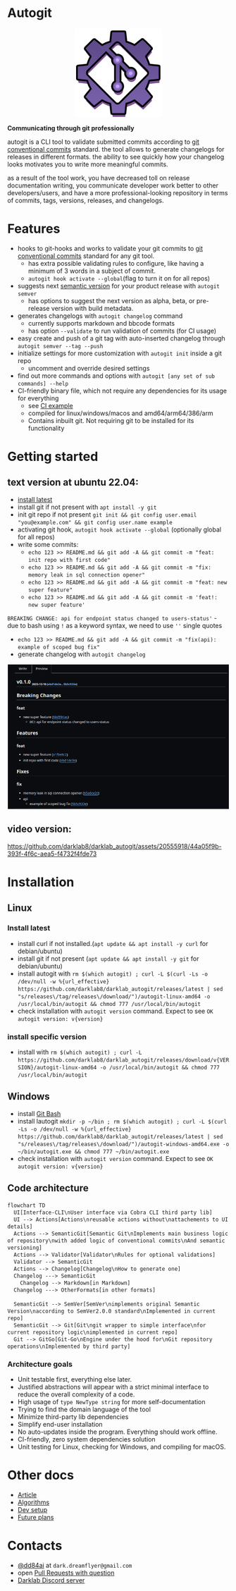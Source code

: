 # Autogit

<p align="center">
  <img src="assets/logo.png" style="width: 200px; height: 200px;"/>
</p>

**Communicating through git professionally**

autogit is a CLI tool to validate submitted commits according to [git conventional commits](https://www.conventionalcommits.org/en/v1.0.0/) standard. the tool allows to generate changelogs for releases in different formats. the ability to see quickly how your changelog looks motivates you to write more meaningful commits.

as a result of the tool work, you have decreased toll on release documentation writing, you communicate developer work better to other developers/users, and have a more professional-looking repository in terms of commits, tags, versions, releases, and changelogs.

# Features

- hooks to git-hooks and works to validate your git commits to [git conventional commits]((https://www.conventionalcommits.org/en/v1.0.0/)) standard for any git tool.
  - has extra possible validating rules to configure, like having a minimum of 3 words in a subject of commit.
  - `autogit hook activate --global`(flag to turn it on for all repos)
- suggests next [semantic version](https://semver.org/) for your product release with `autogit semver`
  - has options to suggest the next version as alpha, beta, or pre-release version with build metadata.
- generates changelogs with `autogit changelog` command
  - currently supports markdown and bbcode formats
  - has option `--validate` to run validation of commits (for CI usage)
- easy create and push of a git tag with auto-inserted changelog through `autogit semver --tag --push`
- initialize settings for more customization with `autogit init` inside a git repo
  - uncomment and override desired settings
- find out more commands and options with `autogit [any set of sub commands] --help`
- CI-friendly binary file, which not require any dependencies for its usage for everything
  - see [CI example](.github/workflows/validate.yml)
  - compiled for linux/windows/macos and amd64/arm64/386/arm
  - Contains inbuilt git. Not requiring git to be installed for its functionality


# Getting started

## text version at ubuntu 22.04:
- [install latest](#install-latest)
- install git if not present with `apt install -y git`
- init git repo if not present `git init && git config user.email "you@example.com" && git config user.name example`
- activating git hook, `autogit hook activate --global` (optionally global for all repos)
- write some commits:
  - `echo 123 >> README.md && git add -A && git commit -m "feat: init repo with first code"`
  - `echo 123 >> README.md && git add -A && git commit -m "fix: memory leak in sql connection opener"`
  - `echo 123 >> README.md && git add -A && git commit -m "feat: new super feature"`
  - `echo 123 >> README.md && git add -A && git commit -m 'feat!: new super feature'`

`BREAKING CHANGE: api for endpoint status changed to users-status'`
    - due to bash using `!` as a keyword syntax, we need to use `''` single quotes
  - `echo 123 >> README.md && git add -A && git commit -m "fix(api): example of scoped bug fix"`
  - generate changelog with `autogit changelog`

![changelog example](assets/changelog_example.png)

## video version:

https://github.com/darklab8/darklab_autogit/assets/20555918/44a05f9b-393f-4f6c-aea5-f4732f4fde73

# Installation

## Linux

### Install latest

- install curl if not installed.(`apt update && apt install -y curl` for debian/ubuntu)
- install git if not present (`apt update && apt install -y git` for debian/ubuntu)
- install autogit with `rm $(which autogit) ; curl -L $(curl -Ls -o /dev/null -w %{url_effective} https://github.com/darklab8/darklab_autogit/releases/latest | sed "s/releases\/tag/releases\/download/")/autogit-linux-amd64 -o /usr/local/bin/autogit && chmod 777 /usr/local/bin/autogit`
- check installation with `autogit version` command. Expect to see `OK autogit version: v{version}`

### install specific version

- install with `rm $(which autogit) ; curl -L https://github.com/darklab8/darklab_autogit/releases/download/v{VERSION}/autogit-linux-amd64 -o /usr/local/bin/autogit && chmod 777 /usr/local/bin/autogit`

## Windows

- install [Git Bash](https://git-scm.com/downloads)
- install lautogit `mkdir -p ~/bin ; rm $(which autogit) ; curl -L $(curl -Ls -o /dev/null -w %{url_effective} https://github.com/darklab8/darklab_autogit/releases/latest | sed "s/releases\/tag/releases\/download/")/autogit-windows-amd64.exe -o ~/bin/autogit.exe && chmod 777 ~/bin/autogit.exe`
- check installation with `autogit version` command. Expect to see `OK autogit version: v{version}`

## Code architecture

```mermaid
flowchart TD
  UI[Interface-CLI\nUser interface via Cobra CLI third party lib]
  UI --> Actions[Actions\nreusable actions without\nattachements to UI details]
  Actions --> SemanticGit[Semantic Git\nImplements main business logic of repository\nwith added logic of conventional commits\nAnd semantic versioning]
  Actions --> Validator[Validator\nRules for optional validations]
  Validator --> SemanticGit
  Actions --> Changelog[Changelog\nHow to generate one]
  Changelog ---> SemanticGit
    Changelog --> Markdown[in Markdown]
  Changelog ---> OtherFormats[in other formats]

  SemanticGit --> SemVer[SemVer\nimplements original Semantic Version\naccording to SemVer2.0.0 standard\nImplemented in current repo]
  SemanticGit --> Git[Git\ngit wrapper to simple interface\nfor current repository logic\nimplemented in current repo]
  Git --> GitGo[Git-Go\nEngine under the hood for\nGit repository operations\nImplemented by third party]
```

### Architecture goals

- Unit testable first, everything else later.
- Justified abstractions will appear with a strict minimal interface to reduce the overall complexity of a code.
- High usage of `type NewType string` for more self-documentation
- Trying to find the domain language of the tool
- Minimize third-party lib dependencies
- Simplify end-user installation
- No auto-updates inside the program. Everything should work offline.
- CI-friendly, zero system dependencies solution
- Unit testing for Linux, checking for Windows, and compiling for macOS.

# Other docs

- [Article](docs/git-conventional-commits.md)
- [Algorithms](docs/development/algos.md)
- [Dev setup](docs/development/dev_setup.md)
- [Future plans](docs/development/plans.md)

# Contacts

- [@dd84ai](https://github.com/dd84ai) at `dark.dreamflyer@gmail.com`
- open [Pull Requests with question](https://github.com/darklab8/darklab_autogit/issues)
- [Darklab Discord server](https://discord.gg/aukHmTK82J)
